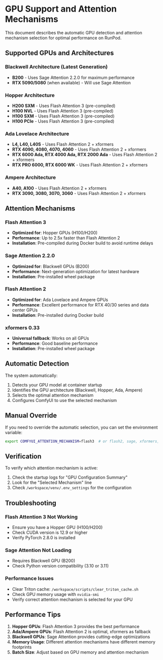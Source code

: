 # GPU Support and Attention Mechanisms

This document describes the automatic GPU detection and attention mechanism selection for optimal performance on RunPod.

## Supported GPUs and Architectures

### Blackwell Architecture (Latest Generation)
- **B200** - Uses Sage Attention 2.2.0 for maximum performance
- **RTX 5090/5080** (when available) - Will use Sage Attention

### Hopper Architecture
- **H200 SXM** - Uses Flash Attention 3 (pre-compiled)
- **H100 NVL** - Uses Flash Attention 3 (pre-compiled)
- **H100 SXM** - Uses Flash Attention 3 (pre-compiled)
- **H100 PCIe** - Uses Flash Attention 3 (pre-compiled)

### Ada Lovelace Architecture
- **L4, L40, L40S** - Uses Flash Attention 2 + xformers
- **RTX 4090, 4080, 4070, 4060** - Uses Flash Attention 2 + xformers
- **RTX 6000 Ada, RTX 4000 Ada, RTX 2000 Ada** - Uses Flash Attention 2 + xformers
- **RTX PRO 6000, RTX 6000 WK** - Uses Flash Attention 2 + xformers

### Ampere Architecture
- **A40, A100** - Uses Flash Attention 2 + xformers
- **RTX 3090, 3080, 3070, 3060** - Uses Flash Attention 2 + xformers

## Attention Mechanisms

### Flash Attention 3
- **Optimized for**: Hopper GPUs (H100/H200)
- **Performance**: Up to 2.5x faster than Flash Attention 2
- **Installation**: Pre-compiled during Docker build to avoid runtime delays

### Sage Attention 2.2.0
- **Optimized for**: Blackwell GPUs (B200)
- **Performance**: Next-generation optimization for latest hardware
- **Installation**: Pre-installed wheel package

### Flash Attention 2
- **Optimized for**: Ada Lovelace and Ampere GPUs
- **Performance**: Excellent performance for RTX 40/30 series and data center GPUs
- **Installation**: Pre-installed during Docker build

### xformers 0.33
- **Universal fallback**: Works on all GPUs
- **Performance**: Good baseline performance
- **Installation**: Pre-installed wheel package

## Automatic Detection

The system automatically:
1. Detects your GPU model at container startup
2. Identifies the GPU architecture (Blackwell, Hopper, Ada, Ampere)
3. Selects the optimal attention mechanism
4. Configures ComfyUI to use the selected mechanism

## Manual Override

If you need to override the automatic selection, you can set the environment variable:
```bash
export COMFYUI_ATTENTION_MECHANISM=flash3  # or flash2, sage, xformers, auto
```

## Verification

To verify which attention mechanism is active:
1. Check the startup logs for "GPU Configuration Summary"
2. Look for the "Selected Mechanism" line
3. Check `/workspace/venv/.env_settings` for the configuration

## Troubleshooting

### Flash Attention 3 Not Working
- Ensure you have a Hopper GPU (H100/H200)
- Check CUDA version is 12.9 or higher
- Verify PyTorch 2.8.0 is installed

### Sage Attention Not Loading
- Requires Blackwell GPU (B200)
- Check Python version compatibility (3.10 or 3.11)

### Performance Issues
- Clear Triton cache: `/workspace/scripts/clear_triton_cache.sh`
- Check GPU memory usage with `nvidia-smi`
- Verify correct attention mechanism is selected for your GPU

## Performance Tips

1. **Hopper GPUs**: Flash Attention 3 provides the best performance
2. **Ada/Ampere GPUs**: Flash Attention 2 is optimal, xformers as fallback
3. **Blackwell GPUs**: Sage Attention provides cutting-edge optimizations
4. **Memory Usage**: Different attention mechanisms have different memory footprints
5. **Batch Size**: Adjust based on GPU memory and attention mechanism
